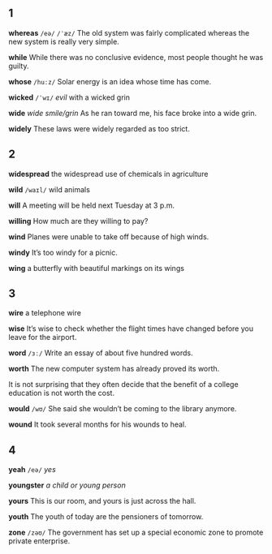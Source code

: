 ## 1


**whereas** 
`/eə/` `/ˈæz/`
The old system was fairly complicated whereas the new system is really very simple.

**while** 
While there was no conclusive evidence, most people thought he was guilty.







**whose** 
`/huːz/`
Solar energy is an idea whose time has come.

**wicked** 
`/ˈwɪ/`
*evil*
with a wicked grin
  
**wide** 
*wide smile/grin*
As he ran toward me, his face broke into a wide grin.

**widely** 
These laws were widely regarded as too strict.

## 2
**widespread** 
the widespread use of chemicals in agriculture

**wild** 
`/waɪl/`
wild animals

**will** 
A meeting will be held next Tuesday at 3 p.m.

**willing** 
How much are they willing to pay?

**wind** 
Planes were unable to take off because of high winds.

**windy** 
It’s too windy for a picnic.



**wing** 
a butterfly with beautiful markings on its wings





## 3
**wire** 
a telephone wire

**wise** 
It’s wise to check whether the flight times have changed before you leave for the airport.





**word** 
`/ɜː/`
Write an essay of about five hundred words.

**worth** 
The new computer system has already proved its worth.

It is not surprising that they often decide that the benefit of a college education is not worth the cost.

**would** 
`/wʊ/`
She said she wouldn’t be coming to the library anymore.

**wound** 
It took several months for his wounds to heal.





## 4


**yeah** 
`/eə/`
*yes*



**youngster** 
*a child or young person*

**yours** 
This is our room, and yours is just across the hall.

**youth** 
The youth of today are the pensioners of tomorrow.

**zone**
`/zəʊ/`
The government has set up a special economic zone to promote private enterprise.